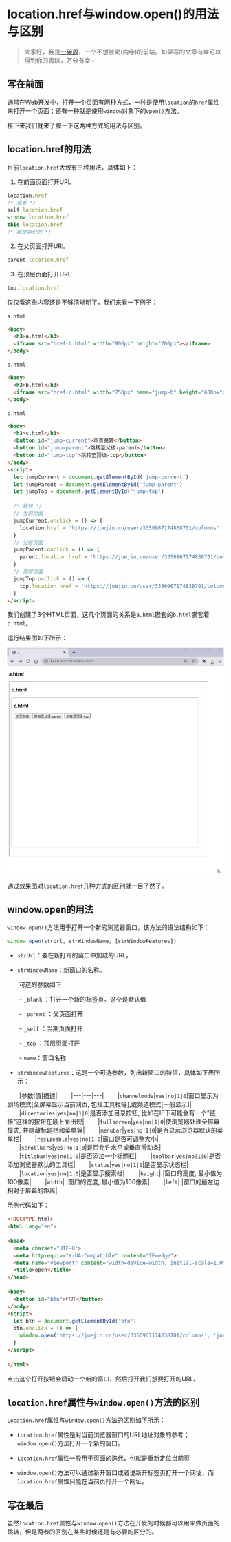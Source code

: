 # location.href与window.open()的用法与区别

> 大家好，我是[一碗周](https://juejin.cn/user/3350967174838701/posts)，一个不想被喝(内卷)的前端。如果写的文章有幸可以得到你的青睐，万分有幸~


## 写在前面

通常在Web开发中，打开一个页面有两种方式，一种是使用`location`的`href`属性来打开一个页面；还有一种就是使用`window`对象下的`open()`方法。

接下来我们就来了解一下这两种方式的用法与区别。

## location.href的用法

目前`location.href`大致有三种用法，具体如下：

1. 在前面页面打开URL

```JavaScript
location.href 
/* 或者 */
self.location.href
window.location.href
this.location.href
/* 都是等价的 */
```


2. 在父页面打开URL

```JavaScript
parent.location.href
```


3. 在顶层页面打开URL

```JavaScript
top.location.href
```


仅仅看这些内容还是不够清晰明了，我们来看一下例子：

`a.html`

```html
<body>
  <h3>a.html</h3>
  <iframe src="href-b.html" width="800px" height="700px"></iframe>
</body>
```


`b.html`

```html
<body>
  <h3>b.html</h3>
  <iframe src="href-c.html" width="750px" name="jump-b" height="600px"></iframe>
</body>
```


`c.html`

```html
<body>
  <h3>c.html</h3>
  <button id="jump-current">本页跳转</button>
  <button id="jump-parent">跳转至父级-parent</button>
  <button id="jump-top">跳转至顶级-top</button>
</body>
<script>
  let jumpCurrent = document.getElementById('jump-current')
  let jumpParent = document.getElementById('jump-parent')
  let jumpTop = document.getElementById('jump-top')

  /* 跳转 */
  // 当前页面
  jumpCurrent.onclick = () => {
    location.href = 'https://juejin.cn/user/3350967174838701/columns'
  }
  // 父级页面
  jumpParent.onclick = () => {
    parent.location.href = 'https://juejin.cn/user/3350967174838701/columns'
  }
  // 顶层页面
  jumpTop.onclick = () => {
    top.location.href = 'https://juejin.cn/user/3350967174838701/columns'
  }
</script>
```


我们创建了3个HTML页面，这几个页面的关系是`a.html`嵌套的`b.html`嵌套着`c.html`。

运行结果图如下所示：

![](image/window.open%E5%92%8Clocation.href%E7%9A%84%E5%8C%BA%E5%88%AB%E5%92%8C%E8%81%94%E7%B3%BB.gif)

通过效果图对`location.href`几种方式的区别就一目了然了。

## window.open的用法

`window.open()`方法用于打开一个新的浏览器窗口，该方法的语法结构如下：


```JavaScript
window.open(strUrl, strWindowName, [strWindowFeatures])
```


- `strUrl`：要在新打开的窗口中加载的URL。

- `strWindowName`：新窗口的名称。

&ensp;&ensp;&ensp;&ensp;可选的参数如下

&ensp;&ensp;&ensp;&ensp;- `_blank` ：打开一个新的标签页。这个是默认值

&ensp;&ensp;&ensp;&ensp;- `_parent` ：父页面打开

&ensp;&ensp;&ensp;&ensp;- `_self` ：当期页面打开

&ensp;&ensp;&ensp;&ensp;- `_top` ：顶层页面打开

&ensp;&ensp;&ensp;&ensp;- `name`：窗口名称

- `strWindowFeatures`：这是一个可选参数，列出新窗口的特征，具体如下表所示：

&ensp;&ensp;&ensp;&ensp;|参数|值|描述|
&ensp;&ensp;&ensp;&ensp;|---|---|---|
&ensp;&ensp;&ensp;&ensp;|`channelmode`|`yes|no|1|0`|窗口显示为剧场模式[全屏幕显示当前网页, 包括工具栏等],或频道模式[一般显示]|
&ensp;&ensp;&ensp;&ensp;|`directories`|`yes|no|1|0`|是否添加目录按钮, 比如在IE下可能会有一个"链接"这样的按钮在最上面出现|
&ensp;&ensp;&ensp;&ensp;|`fullscreen`|`yes|no|1|0`|使浏览器处理全屏幕模式, 并隐藏标题栏和菜单等|
&ensp;&ensp;&ensp;&ensp;|`menubar`|`yes|no|1|0`|是否显示浏览器默认的菜单栏|
&ensp;&ensp;&ensp;&ensp;|`resizeable`|`yes|no|1|0`|窗口是否可调整大小|
&ensp;&ensp;&ensp;&ensp;|`scrollbars`|`yes|no|1|0`|是否允许水平或垂直滑动条|
&ensp;&ensp;&ensp;&ensp;|`titlebar`|`yes|no|1|0`|是否添加一个标题栏|
&ensp;&ensp;&ensp;&ensp;|`toolbar`|`yes|no|1|0`|是否添加浏览器默认的工具栏|
&ensp;&ensp;&ensp;&ensp;|`status`|`yes|no|1|0`|是否显示状态栏|
&ensp;&ensp;&ensp;&ensp;|`location`|`yes|no|1|0`|是否显示搜索栏|
&ensp;&ensp;&ensp;&ensp;|`height`| |窗口的高度, 最小值为100像素|
&ensp;&ensp;&ensp;&ensp;|`width`| |窗口的宽度, 最小值为100像素|
&ensp;&ensp;&ensp;&ensp;|`left`| |窗口的最左边相对于屏幕的距离|
&ensp;&ensp;&ensp;&ensp;


示例代码如下：

```html
<!DOCTYPE html>
<html lang="en">

<head>
  <meta charset="UTF-8">
  <meta http-equiv="X-UA-Compatible" content="IE=edge">
  <meta name="viewport" content="width=device-width, initial-scale=1.0">
  <title>open</title>
</head>

<body>
  <button id="btn">打开</button>
</body>
<script>
  let btn = document.getElementById('btn')
  btn.onclick = () => {
    window.open('https://juejin.cn/user/3350967174838701/columns', 'jueJin', `status`)
  }
</script>

</html>
```


点击这个打开按钮会启动一个新的窗口，然后打开我们想要打开的URL。

## `location.href`属性与`window.open()`方法的区别

`Location.href`属性与`window.open()`方法的区别如下所示：

- `Location.href`属性是对当前浏览器窗口的URL地址对象的参考；`window.open()`方法打开一个新的窗口。

- `Location.href`属性一般用于页面的迭代，也就是重新定位当前页

- `window.open()`方法可以通过新开窗口或者说新开标签页打开一个网址，而`location.href`属性只能在当前页打开一个网址。

## 写在最后

虽然`location.href`属性与`window.open()`方法在开发的时候都可以用来做页面的跳转，但是两者的区别在某些时候还是有必要的区分的。

